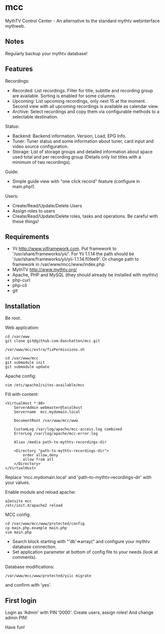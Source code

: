 mcc
===

MythTV Control Center - An alternative to the standard mythtv webinterface mythweb.

Notes
-----

Regularly backup your mythtv database!

Features
--------

Recordings:
* Recorded: List recordings. Filter for title, subtitle and recording group are available. Sorting is enabled for some columns.
* Upcoming: List upcoming recordings, only next 15 at the moment. Second view with all upcoming recordings is available as calendar view.
* Archive: Select recordings and copy them via configurable methods to a selectable destination.

Status:
* Backend: Backend information. Version, Load, EPG Info.
* Tuner: Tuner status and some information about tuner, card input and video source configuration.
* Storage: List of storage groups and detailed information about space used total and per recording group (Details only list titles with a minimum of two recordings).

Guide:
* Simple guide view with "one click record" feature (configure in main.php!).

Users:
* Create/Read/Update/Delete Users
* Assign roles to users
* Create/Read/Update/Delete roles, tasks and operations. Be careful with these things!

Requirements
------------

* Yii http://www.yiiframework.com. Put framework to '/usr/share/frameworks/yii/'. For Yii 1.1.14 the path should be '/usr/share/frameworks/yii/yii-1.1.14.f0fee9'.
  Or change path to framework in /var/www/mcc/www/index.php
* MythTV http://www.mythtv.org/
* Apache, PHP and MySQL (they should already be installed with mythtv)
* php-curl
* php-cli
* git

Installation
------------

Be root.

Web application:
```
cd /var/www
git clone git@github.com:daschatten/mcc.git

/var/www/mcc/extra/fixPermissions.sh

cd /var/www/mcc
git submodule init
git submodule update

```

Apache config:

```
vim /etc/apache2/sites-available/mcc
```

Fill with content:

```
<VirtualHost *:80>
    ServerAdmin webmaster@localhost
    Servername  mcc.mydomain.local

    DocumentRoot /var/www/mcc/www

    CustomLog /var/log/apache/mcc-access.log combined
    ErrorLog /var/log/apache/mcc-error.log

    Alias /media path-to-mythtv-recordings-dir

    <Directory "path-to-mythtv-recordings-dir">
        order allow,deny
        allow from all
    </Directory>
</VirtualHost>
```

Replace 'mcc.mydomain.local' and 'path-to-mythtv-recordings-dir' with your values.

Enable module and reload apache:

```
a2ensite mcc
/etc/init.d/apache2 reload
```

MCC config:

```
cd /var/www/mcc/www/protected/config
cp main.php.example main.php
vim main.php
```

* Search block starting with "'db'=>array(" and configure your mythtv database connection.
* Set application parameter at bottom of config file to your needs (look at comments).

Database modifications:

```
/var/www/mcc/www/protected/yiic migrate
```

and confirm with 'yes'.

First login
-----------

Login as 'Admin' with PIN '0000'. Create users, assign roles! And change admin PIN!

Have fun!

